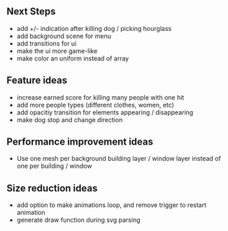 ## Next Steps

-   add +/- indication after killing dog / picking hourglass
-   add background scene for menu
-   add transitions for ui
-   make the ui more game-like
-   make color an uniform instead of array

## Feature ideas

-   increase earned score for killing many people with one hit
-   add more people types (different clothes, women, etc)
-   add opacitiy transition for elements appearing / disappearing
-   make dog stop and change direction

## Performance improvement ideas

-   Use one mesh per background building layer / window layer instead of one per building / window

## Size reduction ideas

-   add option to make animations loop, and remove trigger to restart animation
-   generate draw function during svg parsing
